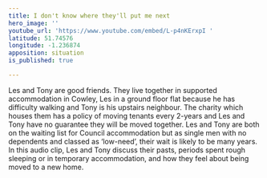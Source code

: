 ```yaml
---
title: I don't know where they'll put me next
hero_image: ''
youtube_url: 'https://www.youtube.com/embed/L-p4nKErxpI '
latitude: 51.74576
longitude: -1.236874
apposition: situation
is_published: true

---
```

Les and Tony are good friends. They live together in supported
accommodation in Cowley, Les in a ground floor flat because he has
difficulty walking and Tony is his upstairs neighbour. The charity
which houses them has a policy of moving tenants every 2-years and Les
and Tony have no guarantee they will be moved together. Les and Tony
are both on the waiting list for Council accommodation but as single
men with no dependents and classed as ‘low-need’, their wait is likely
to be many years. In this audio clip, Les and Tony discuss their
pasts, periods spent rough sleeping or in temporary accommodation, and
how they feel about being moved to a new home.